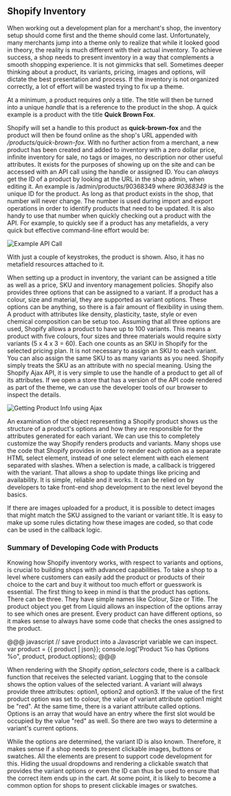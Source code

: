 ## Shopify Inventory

When working out a development plan for a merchant's shop, the inventory setup should come first and the theme should come last. Unfortunately, many merchants jump into a theme only to realize that while it looked good in theory, the reality is much different with their actual inventory. To achieve success, a shop needs to present inventory in a way that complements a smooth shopping experience. It is not gimmicks that sell. Sometimes deeper thinking about a product, its variants, pricing, images and options, will dictate the best presentation and process. If the inventory is not organized correctly, a lot of effort will be wasted trying to fix up a theme. 

At a minimum, a product requires only a title. The title will then be turned into a unique *handle* that is a reference to the product in the shop. A quick example is a product with the title **Quick Brown Fox**. 

Shopify will set a handle to this product as **quick-brown-fox** and the product will then be found online as the shop's URL appended with _/products/quick-brown-fox_. With no further action from a merchant, a new product has been created and added to inventory with a zero dollar price, infinite inventory for sale, no tags or images, no description nor other useful attributes. It exists for the purposes of showing up on the site and can be accessed with an API call using the handle or assigned ID. You can *always* get the ID of a product by looking at the URL in the shop admin, when editing it. An example is /admin/products/90368349 where _90368349_ is the unique ID for the product. As long as that product exists in the shop, that number will never change. The number is used during import and export operations in order to identify products that need to be updated. It is also handy to use that number when quickly checking out a product with the API. For example, to quickly see if a product has any metafields, a very quick but effective command-line effort would be:

<div class="figure">
  <img src="../images/api%20call2.png" alt="Example API Call" />
</div>


With just a couple of keystrokes, the product is shown. Also, it has no metafield resources attached to it. 

When setting up a product in inventory, the variant can be assigned a title as well as a price, SKU and inventory management policies. Shopify also provides three options that can be assigned to a variant. If a product has a colour, size and material, they are supported as variant options. These options can be anything, so there is a fair amount of flexibility in using them. A product with attributes like density, plasticity, taste, style or even chemical composition can be setup too. Assuming that all three options are used, Shopify allows a product to have up to 100 variants. This means a product with five colours, four sizes and three materials would require sixty variants (5 x 4 x 3 = 60). Each one counts as an SKU in Shopify for the selected pricing plan. It is not necessary to assign an SKU to each variant. You can also assign the same SKU to as many variants as you need. Shopify simply treats the SKU as an attribute with no special meaning. Using the Shopify Ajax API, it is very simple to use the handle of a product to get all of its attributes. If we open a store that has a version of the API code rendered as part of the theme, we can use the developer tools of our browser to inspect the details.

<div class="figure">
  <img src="../images/ajax%20product2.png" alt="Getting Product Info using Ajax" />
</div>


An examination of the object representing a Shopify product shows us the structure of a product's options and how they are responsible for the attributes generated for each variant. We can use this to completely customize the way Shopify renders products and variants. Many shops use the code that Shopify provides in order to render each option as a separate HTML select element, instead of one select element with each element separated with slashes. When a selection is made, a callback is triggered with the variant. That allows a shop to update things like pricing and availability. It is simple, reliable and it works. It can be relied on by developers to take front-end shop development to the next level beyond the basics. 

If there are images uploaded for a product, it is possible to detect images that might match the SKU assigned to the variant or variant title. It is easy to make up some rules dictating how these images are coded, so that code can be used in the callback logic. 

### Summary of Developing Code with Products ###

Knowing how Shopify inventory works, with respect to variants and options, is crucial to building shops with advanced capabilities. To take a shop to a level where customers can easily add the product or products of their choice to the cart and buy it without too much effort or guesswork is essential. The first thing to keep in mind is that the product has options. There can be three. They have simple names like Colour, Size or Title. The product object you get from Liquid allows an inspection of the options array to see which ones are present. Every product can have different options, so it makes sense to always have some code that checks the ones assigned to the product. 

@@@ javascript
  // save product into a Javascript variable we can inspect.
  var product = {{ product | json}};
  console.log("Product %o has Options %o", product, product.options);
@@@

When rendering with the Shopify _option\_selectors_ code, there is a callback function that receives the selected variant. Logging that to the console shows the option values of the selected variant. A variant will always provide three attributes: option1, option2 and option3. If the value of the first product option was set to colour, the value of variant attribute option1 might be "red". At the same time, there is a variant attribute called options. Options is an array that would have an entry where the first slot would be occupied by the value "red" as well. So there are two ways to determine a variant's current options. 

While the options are determined, the variant ID is also known. Therefore, it makes sense if a shop needs to present clickable images, buttons or swatches. All the elements are present to support code development for this. Hiding the usual dropdowns and rendering a clickable swatch that provides the variant options or even the ID can thus be used to ensure that the correct item ends up in the cart. At some point, it is likely to become a common option for shops to present clickable images or swatches.
